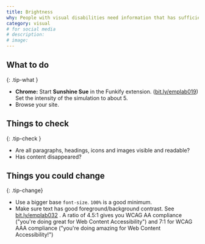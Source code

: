 ```yaml
---
title: Brightness
why: People with visual disabilities need information that has sufficient contrast. Anyone can have issues with brightness due to context or environmental factors, for example being outside on a sunny day, or using a device with an old or low quality screen.
category: visual
# for social media
# description:
# image:
---
```


## What to do
{: .tip-what }

- **Chrome:** Start **Sunshine Sue** in the Funkify extension. ([bit.ly/emplab019](//bit.ly/emplab019))
Set the intensity of the simulation to about 5.
- Browse your site.

## Things to check
{: .tip-check }

- Are all paragraphs, headings, icons and images visible and readable?
- Has content disappeared?

## Things you could change
{: .tip-change}

- Use a bigger base `font-size`. `100%` is a good minimum.
- Make sure text has good foreground/background contrast. See [bit.ly/emplab032](bit.ly/emplab032) . A ratio of 4.5:1 gives you WCAG AA compliance ("you're doing great for Web Content Accessibility") and 7:1 for WCAG AAA compliance ("you're doing amazing for Web Content Accessibility!")
